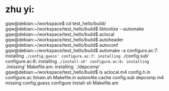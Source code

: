 # zhu yi:
gqw@debian:~/workspace$ cd test_hello/build/
gqw@debian:~/workspace/test_hello/build$ libtoolize --automake
gqw@debian:~/workspace/test_hello/build$ aclocal
gqw@debian:~/workspace/test_hello/build$ autoheader
gqw@debian:~/workspace/test_hello/build$ autoconf
gqw@debian:~/workspace/test_hello/build$ automake -a
configure.ac:7: installing `./config.guess'
configure.ac:7: installing `./config.sub'
configure.ac:6: installing `./install-sh'
configure.ac:6: installing `./missing'
Makefile.am: installing `./depcomp'
gqw@debian:~/workspace/test_hello/build$ ls
aclocal.m4      config.h.in  configure.ac  ltmain.sh    Makefile.in
autom4te.cache  config.sub   depcomp       m4           missing
config.guess    configure    install-sh    Makefile.am

